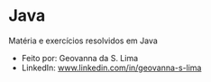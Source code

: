 # Java
Matéria e exercícios resolvidos em Java
* Feito por: Geovanna da S. Lima
* LinkedIn: www.linkedin.com/in/geovanna-s-lima
